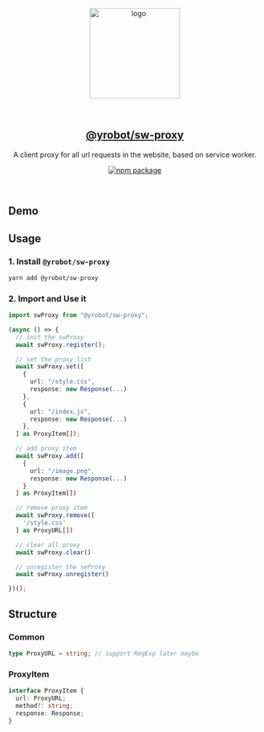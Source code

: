 <p align="center">
  <a href="https://github.com/Yrobot/sw-proxy" target="_blank" rel="noopener noreferrer">
    <img width="180" src="https://images.yrobot.top/2023-02-15/sw-proxy-12-24-42.svg" alt="logo">
  </a>
</p>
<br/>
<h2 align="center">
  <a href="https://github.com/Yrobot/sw-proxy">@yrobot/sw-proxy</a>
</h2>
<p align="center">
  A client proxy for all url requests in the website, based on service worker.
</p>
<p align="center">
  <a href="https://www.npmjs.com/package/@yrobot/sw-proxy"><img src="https://img.shields.io/npm/v/@yrobot/sw-proxy.svg" alt="npm package"></a>
</p>
<br/>

## Demo

## Usage

### 1. Install `@yrobot/sw-proxy`

```bash
yarn add @yrobot/sw-proxy
```

### 2. Import and Use it

```ts
import swProxy from "@yrobot/sw-proxy";

(async () => {
  // init the swProxy
  await swProxy.register();

  // set the proxy list
  await swProxy.set([
    {
      url: "/style.css",
      response: new Response(...)
    },
    {
      url: "/index.js",
      response: new Response(...)
    },
  ] as ProxyItem[]);

  // add proxy item
  await swProxy.add([
    {
      url: "/image.png",
      response: new Response(...)
    }
  ] as ProxyItem[])

  // remove proxy item
  await swProxy.remove([
    '/style.css'
  ] as ProxyURL[])

  // clear all proxy
  await swProxy.clear()

  // unregister the seProxy
  await swProxy.unregister()

})();
```

## Structure

### Common

```ts
type ProxyURL = string; // support RegExp later maybe
```

### ProxyItem

```ts
interface ProxyItem {
  url: ProxyURL;
  method?: string;
  response: Response;
}
```
